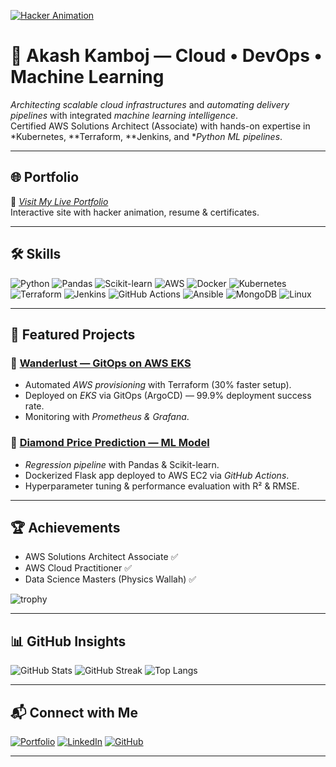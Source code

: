 <!-- Hacker Animation Banner Preview -->
[![Hacker Animation](banner-preview.gif)](https://aakashkamboj.github.io)

# 🚀 Akash Kamboj — Cloud • DevOps • Machine Learning

*Architecting scalable cloud infrastructures* and *automating delivery pipelines* with integrated *machine learning intelligence*.  
Certified AWS Solutions Architect (Associate) with hands-on expertise in *Kubernetes, **Terraform, **Jenkins, and **Python ML pipelines*.

---

## 🌐 Portfolio
🔗 *[Visit My Live Portfolio](https://aakashkamboj.github.io)*  
Interactive site with hacker animation, resume & certificates.

---

## 🛠 Skills
![Python](https://img.shields.io/badge/Python-3776AB?style=for-the-badge&logo=python&logoColor=white)
![Pandas](https://img.shields.io/badge/Pandas-150458?style=for-the-badge&logo=pandas&logoColor=white)
![Scikit-learn](https://img.shields.io/badge/Scikit--learn-F7931E?style=for-the-badge&logo=scikit-learn&logoColor=white)
![AWS](https://img.shields.io/badge/AWS-232F3E?style=for-the-badge&logo=amazon-aws&logoColor=white)
![Docker](https://img.shields.io/badge/Docker-2496ED?style=for-the-badge&logo=docker&logoColor=white)
![Kubernetes](https://img.shields.io/badge/Kubernetes-326CE5?style=for-the-badge&logo=kubernetes&logoColor=white)
![Terraform](https://img.shields.io/badge/Terraform-623CE4?style=for-the-badge&logo=terraform&logoColor=white)
![Jenkins](https://img.shields.io/badge/Jenkins-D24939?style=for-the-badge&logo=jenkins&logoColor=white)
![GitHub Actions](https://img.shields.io/badge/GitHub%20Actions-2088FF?style=for-the-badge&logo=github-actions&logoColor=white)
![Ansible](https://img.shields.io/badge/Ansible-EE0000?style=for-the-badge&logo=ansible&logoColor=white)
![MongoDB](https://img.shields.io/badge/MongoDB-4EA94B?style=for-the-badge&logo=mongodb&logoColor=white)
![Linux](https://img.shields.io/badge/Linux-FCC624?style=for-the-badge&logo=linux&logoColor=black)

---

## 📂 Featured Projects
### 🔹 [Wanderlust — GitOps on AWS EKS](https://github.com/AakashKamboj/Wanderlust-Mega-Project-)
- Automated *AWS provisioning* with Terraform (30% faster setup).
- Deployed on *EKS* via GitOps (ArgoCD) — 99.9% deployment success rate.
- Monitoring with *Prometheus & Grafana*.

### 🔹 [Diamond Price Prediction — ML Model](https://github.com/AakashKamboj/DiamondPricePrediction)
- *Regression pipeline* with Pandas & Scikit-learn.
- Dockerized Flask app deployed to AWS EC2 via *GitHub Actions*.
- Hyperparameter tuning & performance evaluation with R² & RMSE.

---

## 🏆 Achievements
- AWS Solutions Architect Associate ✅  
- AWS Cloud Practitioner ✅  
- Data Science Masters (Physics Wallah) ✅  

![trophy](https://github-profile-trophy.vercel.app/?username=AakashKamboj&theme=darkhub&no-frame=true&margin-w=15)

---

## 📊 GitHub Insights
![GitHub Stats](https://github-readme-stats.vercel.app/api?username=AakashKamboj&show_icons=true&theme=radical)
![GitHub Streak](https://github-readme-streak-stats.herokuapp.com/?user=AakashKamboj&theme=radical)
![Top Langs](https://github-readme-stats.vercel.app/api/top-langs/?username=AakashKamboj&layout=compact&theme=radical)

---

## 📬 Connect with Me
[![Portfolio](https://img.shields.io/badge/Portfolio-000?style=for-the-badge&logo=About.me&logoColor=white)](https://aakashkamboj.github.io)
[![LinkedIn](https://img.shields.io/badge/LinkedIn-0A66C2?style=for-the-badge&logo=linkedin&logoColor=white)](https://www.linkedin.com/in/akash-kamboj-08223422a/)
[![GitHub](https://img.shields.io/badge/GitHub-181717?style=for-the-badge&logo=github&logoColor=white)](https://github.com/AakashKamboj)

---

